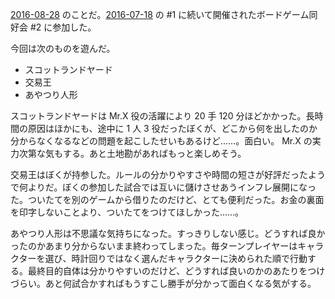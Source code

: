 [2016-08-28][] のことだ。[2016-07-18][] の #1 に続いて開催されたボードゲーム同好会 #2 に参加した。

今回は次のものを遊んだ。

- スコットランドヤード
- 交易王
- あやつり人形

スコットランドヤードは Mr.X 役の活躍により 20 手 120 分ほどかかった。長時間の原因はほかにも、途中に 1 人 3 役だったぼくが、どこから何を出したのか分からなくなるなどの問題を起こしたせいもあるけど……。面白い。 Mr.X の実力次第な気もする。あと土地勘があればもっと楽しめそう。

交易王はぼくが持参した。ルールの分かりやすさや時間の短さが好評だったようで何よりだ。ぼくの参加した試合では互いに儲けさせあうインフレ展開になった。ついたてを別のゲームから借りたのだけど、とても便利だった。お金の裏面を印字しないことより、ついたてをつけてほしかった……。

あやつり人形は不思議な気持ちになった。すっきりしない感じ。どうすれば良かったのかあまり分からないまま終わってしまった。毎ターンプレイヤーはキャラクターを選び、時計回りではなく選んだキャラクターに決められた順で行動する。最終目的自体は分かりやすいのだけど、どうすれば良いのかのあたりをつけづらい。あと何試合かすればもうすこし勝手が分かって面白くなる気がする。

[2016-07-18]: https://blog.bouzuya.net/2016/07/18/
[2016-08-28]: https://blog.bouzuya.net/2016/08/28/
